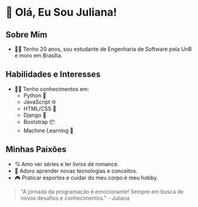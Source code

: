 # 👋 Olá, Eu Sou Juliana!

## Sobre Mim
- 👩‍🎓 Tenho 20 anos, sou estudante de Engenharia de Software pela UnB e moro em Brasília.

## Habilidades e Interesses
- 👩‍💻 Tenho conhecimentos em:
  - Python 🐍
  - JavaScript 🌐
  - HTML/CSS 🎨
  - Django 🎸
  - Bootstrap 📦
  - Machine Learning 💨

## Minhas Paixões
- 💘 Amo ver séries e ler livros de romance.
- 🌟 Adoro aprender novas tecnologias e conceitos.
- 🎮 Praticar esportes e cuidar do meu corpo é meu hobby.


> "A jornada da programação é emocionante! Sempre em busca de novos desafios e conhecimentos." - Juliana
